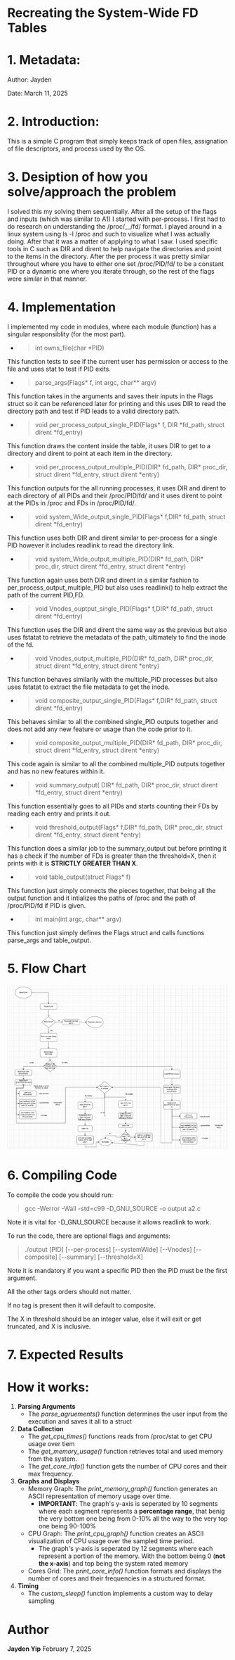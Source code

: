 # Recreating the System-Wide FD Tables

# 1. Metadata:
Author: Jayden

Date: March 11, 2025


# 2. Introduction:
This is a simple C program that simply keeps track of open files, assignation of file descriptors, and process used by the OS.

# 3. Desiption of how you solve/approach the problem
I solved this my solving them sequentially. After all the setup of the flags and inputs (which was similar to A1) I started with per-process. I first had to do research on understanding the /proc/__/fd/ format. I played around in a linux system using ls -l /proc and such to visualize what I was actually doing. After that it was a matter of applying to what I saw. I used specific tools in C such as DIR and dirent to help navigate the directories and point to the items in the directory. After the per process it was pretty similar throughout where you have to either one set /proc/PID/fd/ to be a constant PID or a dynamic one where you iterate through, so the rest of the flags were similar in that manner.

# 4. Implementation
I implemented my code in modules, where each module (function) has a singular responsiblity (for the most part).
-  >int owns_file(char *PID)

This function tests to see if the current user has permission or access to the file and uses stat to test if PID exits.
-  >parse_args(Flags* f, int argc, char** argv)

This function takes in the arguments and saves their inputs in the Flags struct so it can be referenced later for printing and this uses DIR to read the directory path and test if PID leads to a valid directory path.
- >void per_process_output_single_PID(Flags* f, DIR *fd_path, struct dirent *fd_entry)

This function draws the content inside the table, it uses DIR to get to a directory and dirent to point at each item in the directory.
- >void per_process_output_multiple_PID(DIR* fd_path, DIR* proc_dir, struct dirent *fd_entry, struct dirent *entry)

This function outputs for the all running processes, it uses DIR and dirent to each directory of all PIDs and their /proc/PID/fd/ and it uses dirent to point at the PIDs in /proc and FDs in /proc/PID/fd/.
- >void system_Wide_output_single_PID(Flags* f,DIR* fd_path, struct dirent *fd_entry)

This function uses both DIR and dirent similar to per-process for a single PID however it includes
readlink to read the directory link.

- >void system_Wide_output_multiple_PID(DIR* fd_path, DIR* proc_dir, struct dirent *fd_entry, struct dirent *entry)

This function again uses both DIR and dirent in a similar fashion to per_process_output_multiple_PID but also uses readlink() to help extract the path of the current PID,FD.

- >void Vnodes_ouptput_single_PID(Flags* f,DIR* fd_path, struct dirent *fd_entry)

This function uses the DIR and dirent the same way as the previous but also uses fstatat to retrieve the metadata of the path, ultimately to find the inode of the fd.

- >void Vnodes_output_multiple_PID(DIR* fd_path, DIR* proc_dir, struct dirent *fd_entry, struct dirent *entry)

This function behaves similarily with the multiple_PID processes but also uses fstatat to extract the file metadata to get the inode.

- >void composite_output_single_PID(Flags* f,DIR* fd_path, struct dirent *fd_entry)

This behaves similar to all the combined single_PID outputs together and does not add any new feature or usage than the code prior to it.

- >void composite_output_multiple_PID(DIR* fd_path, DIR* proc_dir, struct dirent *fd_entry, struct dirent *entry)

This code again is similar to all the combined multiple_PID outputs together and has no new features within it.

- >void summary_output( DIR* fd_path, DIR* proc_dir, struct dirent *fd_entry, struct dirent *entry)

This function essentially goes to all PIDs and starts counting their FDs by reading each entry and prints it out.

- > void threshold_output(Flags* f,DIR* fd_path, DIR* proc_dir, struct dirent *fd_entry, struct dirent *entry)

This function does a similar job to the summary_output but before printing it has a check if the number of FDs is greater than the threshold=X, then it prints with it is **STRICTLY GREATER THAN X**.

- > void table_output(struct Flags* f)

This function just simply connects the pieces together, that being all the output function and it intializes the paths of /proc and the path of /proc/PID/fd if PID is given.

- > int main(int argc, char** argv)

This function just simply defines the Flags struct and calls functions parse_args and table_output.



# 5. Flow Chart
![Flow Chart](./flowchart.png)

# 6. Compiling Code
To compile the code you should run:
> gcc -Werror -Wall -std=c99 -D_GNU_SOURCE  -o output a2.c

Note it is vital for -D_GNU_SOURCE because it allows readlink to work.

To run the code, there are optional flags and arguments:
> ./output [PID] [--per-process] [--systemWide] [--Vnodes] [--composite] [--summary] [--threshold=X]

Note it is mandatory if you want a specific PID then the PID must be the first argument.

All the other tags orders should not matter.

If no tag is present then it will default to composite.

The X in threshold should be an integer value, else it will exit or get truncated, and X is inclusive.

# 7. Expected Results


# How it works:
1. **Parsing Arguments**
    - The *parse_agruements()* function determines the user input from the execution and
    saves it all to a struct
2. **Data Collection**
    - The *get_cpu_times()* functions reads from /proc/stat to get CPU usage over tiem
    - The *get_memory_usage()* function retrieves total and used memory from the system.
    - The *get_core_info()* function gets the number of CPU cores and their max frequency.
3. **Graphs and Displays**
    - Memory Graph: The *print_memory_graph()* function generates an ASCII representation of memory usage over time.
        - **IMPORTANT**: The graph's y-axis is seperated by 10 segments where each segment represents a **percentage range**, that benig the very bottom one being from 0-10% all the way to the very top one being 90-100%
    - CPU Graph: The *print_cpu_graph()* function creates an ASCII visualization of CPU usage over the sampled time period.
        - The graph's y-axis is seperated by 12 segments where each represent a portion of the memory. With the bottom being 0 (**not the x-axis**) and top being the system rated memory
    - Cores Grid: The *print_core_info()* function formats and displays the number of cores and their frequencies in a structured format.
4. **Timing**
    - The *custom_sleep()* function implements a custom way to delay sampling





# Author
**Jayden Yip**
February 7, 2025